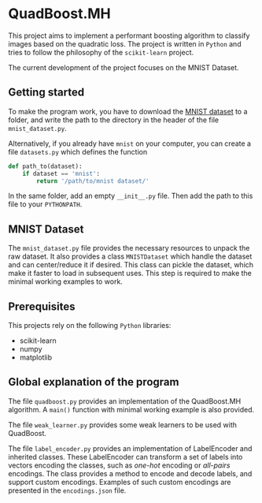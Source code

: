 # QuadBoost.MH

This project aims to implement a performant boosting algorithm to classify images based on the quadratic loss. The project is written in `Python` and tries to follow the philosophy of the `scikit-learn` project.

The current development of the project focuses on the MNIST Dataset.

## Getting started

To make the program work, you have to download the [MNIST dataset](http://yann.lecun.com/exdb/mnist/) to a folder, and write the path to the directory in the header of the file `mnist_dataset.py`.

Alternatively, if you already have `mnist` on your computer, you can create a file `datasets.py` which defines the function
```python
def path_to(dataset):
    if dataset == 'mnist':
        return '/path/to/mnist dataset/'
```

In the same folder, add an empty `__init__.py` file.
Then add the path to this file to your `PYTHONPATH`.

## MNIST Dataset

The `mnist_dataset.py` file provides the necessary resources to unpack the raw dataset. It also provides a class `MNISTDataset` which handle the dataset and can center/reduce it if desired. This class can pickle the dataset, which make it faster to load in subsequent uses. This step is required to make the minimal working examples to work.

## Prerequisites

This projects rely on the following `Python` libraries:
- scikit-learn
- numpy
- matplotlib

## Global explanation of the program

The file `quadboost.py` provides an implementation of the QuadBoost.MH algorithm.
A `main()` function with minimal working example is also provided.

The file `weak_learner.py` provides some weak learners to be used with QuadBoost.

The file `label_encoder.py` provides an implementation of LabelEncoder and inherited classes. These LabelEncoder can transform a set of labels into vectors encoding the classes, such as _one-hot_ encoding or _all-pairs_ encodings. The class provides a method to encode and decode labels, and support custom encodings. Examples of such custom encodings are presented in the `encodings.json` file.



